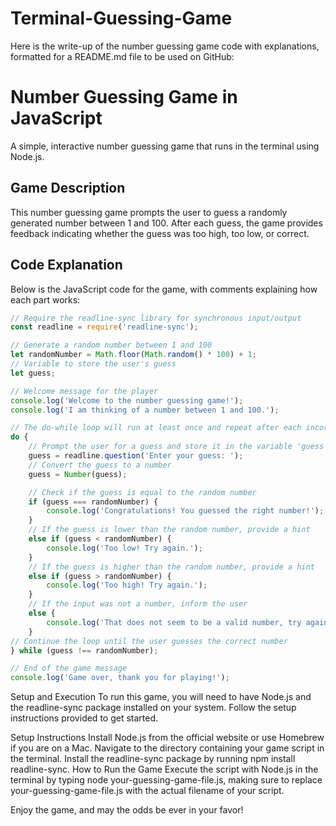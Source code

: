 # Terminal-Guessing-Game



Here is the write-up of the number guessing game code with explanations, formatted for a README.md file to be used on GitHub:

# Number Guessing Game in JavaScript

A simple, interactive number guessing game that runs in the terminal using Node.js.

## Game Description

This number guessing game prompts the user to guess a randomly generated number between 1 and 100. After each guess, the game provides feedback indicating whether the guess was too high, too low, or correct.

## Code Explanation

Below is the JavaScript code for the game, with comments explaining how each part works:

```javascript
// Require the readline-sync library for synchronous input/output
const readline = require('readline-sync');

// Generate a random number between 1 and 100
let randomNumber = Math.floor(Math.random() * 100) + 1;
// Variable to store the user's guess
let guess;

// Welcome message for the player
console.log('Welcome to the number guessing game!');
console.log('I am thinking of a number between 1 and 100.');

// The do-while loop will run at least once and repeat after each incorrect guess
do {
    // Prompt the user for a guess and store it in the variable 'guess'
    guess = readline.question('Enter your guess: ');
    // Convert the guess to a number
    guess = Number(guess);

    // Check if the guess is equal to the random number
    if (guess === randomNumber) {
        console.log('Congratulations! You guessed the right number!');
    } 
    // If the guess is lower than the random number, provide a hint
    else if (guess < randomNumber) {
        console.log('Too low! Try again.');
    } 
    // If the guess is higher than the random number, provide a hint
    else if (guess > randomNumber) {
        console.log('Too high! Try again.');
    } 
    // If the input was not a number, inform the user
    else {
        console.log('That does not seem to be a valid number, try again.');
    }
// Continue the loop until the user guesses the correct number
} while (guess !== randomNumber);

// End of the game message
console.log('Game over, thank you for playing!');
```

Setup and Execution
To run this game, you will need to have Node.js and the readline-sync package installed on your system. Follow the setup instructions provided to get started.

Setup Instructions
Install Node.js from the official website or use Homebrew if you are on a Mac.
Navigate to the directory containing your game script in the terminal.
Install the readline-sync package by running npm install readline-sync.
How to Run the Game
Execute the script with Node.js in the terminal by typing node your-guessing-game-file.js, making sure to replace your-guessing-game-file.js with the actual filename of your script.

Enjoy the game, and may the odds be ever in your favor!


